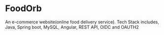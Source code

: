 # FoodOrb
An e-commerce website(online food delivery service). Tech Stack includes, Java, Spring boot, MySQL, Angular, REST API, OIDC and OAUTH2
